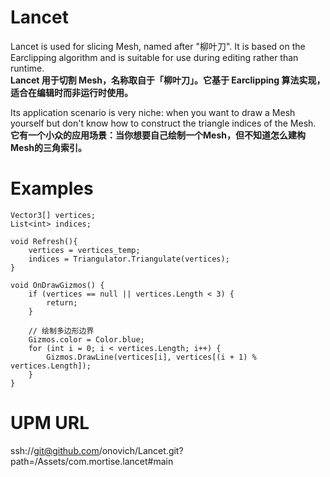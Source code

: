 # Lancet
Lancet is used for slicing Mesh, named after "柳叶刀". It is based on the Earclipping algorithm and is suitable for use during editing rather than runtime.<br/>
**Lancet 用于切割 Mesh，名称取自于「柳叶刀」。它基于 Earclipping 算法实现，适合在编辑时而非运行时使用。**

Its application scenario is very niche: when you want to draw a Mesh yourself but don't know how to construct the triangle indices of the Mesh.<br/>
**它有一个小众的应用场景：当你想要自己绘制一个Mesh，但不知道怎么建构Mesh的三角索引。**

# Examples
```
Vector3[] vertices;
List<int> indices;

void Refresh(){
    vertices = vertices_temp;
    indices = Triangulator.Triangulate(vertices);
}

void OnDrawGizmos() {
    if (vertices == null || vertices.Length < 3) {
        return;
    }

    // 绘制多边形边界
    Gizmos.color = Color.blue;
    for (int i = 0; i < vertices.Length; i++) {
        Gizmos.DrawLine(vertices[i], vertices[(i + 1) % vertices.Length]);
    }
}
```

# UPM URL
ssh://git@github.com/onovich/Lancet.git?path=/Assets/com.mortise.lancet#main
